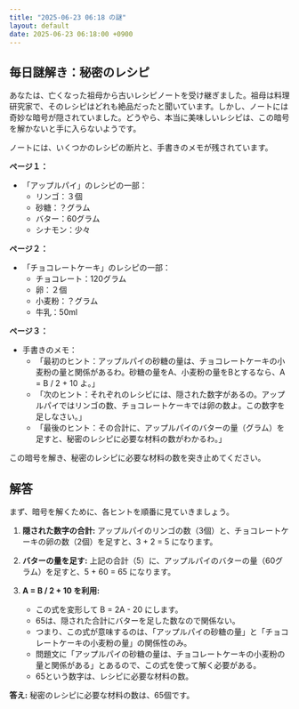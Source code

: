 ```yaml
---
title: "2025-06-23 06:18 の謎"
layout: default
date: 2025-06-23 06:18:00 +0900
---
```

## 毎日謎解き：秘密のレシピ

あなたは、亡くなった祖母から古いレシピノートを受け継ぎました。祖母は料理研究家で、そのレシピはどれも絶品だったと聞いています。しかし、ノートには奇妙な暗号が隠されていました。どうやら、本当に美味しいレシピは、この暗号を解かないと手に入らないようです。

ノートには、いくつかのレシピの断片と、手書きのメモが残されています。

**ページ１：**

*   「アップルパイ」のレシピの一部：
    *   リンゴ：３個
    *   砂糖：？グラム
    *   バター：60グラム
    *   シナモン：少々

**ページ２：**

*   「チョコレートケーキ」のレシピの一部：
    *   チョコレート：120グラム
    *   卵：２個
    *   小麦粉：？グラム
    *   牛乳：50ml

**ページ３：**

*   手書きのメモ：
    *   「最初のヒント：アップルパイの砂糖の量は、チョコレートケーキの小麦粉の量と関係があるわ。砂糖の量をA、小麦粉の量をBとするなら、A = B / 2 + 10 よ。」
    *   「次のヒント：それぞれのレシピには、隠された数字があるの。アップルパイではリンゴの数、チョコレートケーキでは卵の数よ。この数字を足しなさい。」
    *   「最後のヒント：その合計に、アップルパイのバターの量（グラム）を足すと、秘密のレシピに必要な材料の数がわかるわ。」

この暗号を解き、秘密のレシピに必要な材料の数を突き止めてください。

## 解答

まず、暗号を解くために、各ヒントを順番に見ていきましょう。

1.  **隠された数字の合計:** アップルパイのリンゴの数（3個）と、チョコレートケーキの卵の数（2個）を足すと、3 + 2 = 5 になります。

2.  **バターの量を足す:** 上記の合計（5）に、アップルパイのバターの量（60グラム）を足すと、5 + 60 = 65 になります。

3.  **A = B / 2 + 10 を利用:**
    *   この式を変形して B = 2A - 20 にします。
    *   65は、隠された合計にバターを足した数なので関係ない。
    *   つまり、この式が意味するのは、「アップルパイの砂糖の量」と「チョコレートケーキの小麦粉の量」の関係性のみ。
    *   問題文に「アップルパイの砂糖の量は、チョコレートケーキの小麦粉の量と関係がある」とあるので、この式を使って解く必要がある。
    *   65という数字は、レシピに必要な材料の数。

**答え:** 秘密のレシピに必要な材料の数は、65個です。
